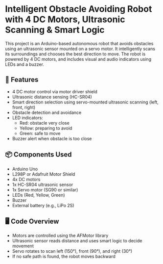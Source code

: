 # Intelligent Obstacle Avoiding Robot with 4 DC Motors, Ultrasonic Scanning & Smart Logic

This project is an Arduino-based autonomous robot that avoids obstacles using an ultrasonic sensor mounted on a servo motor. It intelligently scans its surroundings and chooses the best direction to move. The robot is powered by 4 DC motors, and includes visual and audio indicators using LEDs and a buzzer.

## 🔧 Features
- 4 DC motor control via motor driver shield
- Ultrasonic distance sensing (HC-SR04)
- Smart direction selection using servo-mounted ultrasonic scanning (left, front, right)
- Obstacle detection and avoidance
- LED indicators:
  - Red: obstacle very close
  - Yellow: preparing to avoid
  - Green: safe to move
- Buzzer alert when obstacle is too close

## 📦 Components Used
- Arduino Uno
- L298P or Adafruit Motor Shield
- 4x DC motors
- 1x HC-SR04 ultrasonic sensor
- 1x Servo motor (SG90 or similar)
- LEDs (Red, Yellow, Green)
- Buzzer
- External battery (e.g., LiPo 2S)

## 🖥️ Code Overview
- Motors are controlled using the AFMotor library
- Ultrasonic sensor reads distance and uses smart logic to decide movement
- Servo rotates to scan left (150°), front (90°), and right (30°)
- If no safe path is found, the robot moves backward

